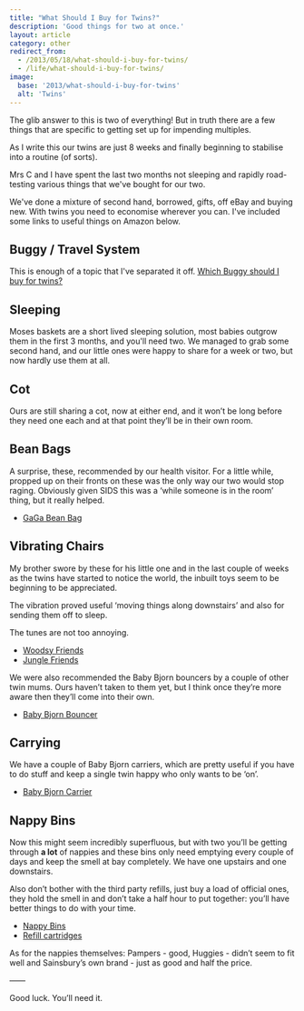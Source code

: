 ```yaml
---
title: "What Should I Buy for Twins?"
description: 'Good things for two at once.'
layout: article
category: other
redirect_from:
  - /2013/05/18/what-should-i-buy-for-twins/
  - /life/what-should-i-buy-for-twins/
image:
  base: '2013/what-should-i-buy-for-twins'
  alt: 'Twins'
---
```


The glib answer to this is two of everything! But in truth there are a few things that are specific to getting set up for impending multiples.

As I write this our twins are just 8 weeks and finally beginning to stabilise into a routine (of sorts).

Mrs C and I have spent the last two months not sleeping and rapidly road-testing various things that we've bought for our two.

We've done a mixture of second hand, borrowed, gifts, off eBay and buying new. With twins you need to economise wherever you can. I've included some links to useful things on Amazon below.

## Buggy / Travel System

This is enough of a topic that I've separated it off. [Which Buggy should I buy for twins?](/other/what-buggy-travel-system-should-i-buy-for-twins)

## Sleeping

Moses baskets are a short lived sleeping solution, most babies outgrow them in the first 3 months, and you'll need two. We managed to grab some second hand, and our little ones were happy to share for a week or two, but now hardly use them at all.

## Cot

Ours are still sharing a cot, now at either end, and it won’t be long before they need one each and at that point they’ll be in their own room.

## Bean Bags

A surprise, these, recommended by our health visitor. For a little while, propped up on their fronts on these was the only way our two would stop raging. Obviously given SIDS this was a ‘while someone is in the room’ thing, but it really helped.

* [GaGa Bean Bag](http://www.amazon.co.uk/dp/B00CPPFL8E/ref=nosim?tag=deepcalmcom)

## Vibrating Chairs

My brother swore by these for his little one and in the last couple of weeks as the twins have started to notice the world, the inbuilt toys seem to be beginning to be appreciated.

The vibration proved useful ‘moving things along downstairs’ and also for sending them off to sleep.

The tunes are not too annoying.

* [Woodsy Friends](http://www.amazon.co.uk/dp/B00717LDCE/ref=nosim?tag=deepcalmcom)
* [Jungle Friends](http://www.amazon.co.uk/dp/B001L092JI/ref=nosim?tag=deepcalmcom)

We were also recommended the Baby Bjorn bouncers by a couple of other twin mums. Ours haven’t taken to them yet, but I think once they’re more aware then they’ll come into their own.

* [Baby Bjorn Bouncer](http://www.amazon.co.uk/dp/B001ET6P7I/ref=nosim?tag=deepcalmcom)

## Carrying

We have a couple of Baby Bjorn carriers, which are pretty useful if you have to do stuff and keep a single twin happy who only wants to be ‘on’.

* [Baby Bjorn Carrier](http://www.amazon.co.uk/dp/B0000AQVG5/ref=nosim?tag=deepcalmcom)

## Nappy Bins

Now this might seem incredibly superfluous, but with two you’ll be getting through **a lot** of nappies and these bins only need emptying every couple of days and keep the smell at bay completely. We have one upstairs and one downstairs.

Also don’t bother with the third party refills, just buy a load of official ones, they hold the smell in and don’t take a half hour to put together: you’ll have better things to do with your time.

* [Nappy Bins](http://www.amazon.co.uk/dp/B000UODTXG/ref=nosim?tag=deepcalmcom)
* [Refill cartridges](http://www.amazon.co.uk/dp/B00143XJ7I/ref=nosim?tag=deepcalmcom)

As for the nappies themselves: Pampers - good, Huggies - didn’t seem to fit well and Sainsbury’s own brand - just as good and half the price.

——

Good luck. You’ll need it.
